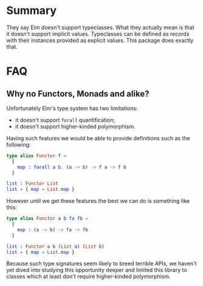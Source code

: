 # Summary

They say Elm doesn't support typeclasses.
What they actually mean is that it doesn't support implicit values.
Typeclasses can be defined as records with their instances provided as explicit values.
This package does exactly that.

# FAQ

## Why no Functors, Monads and alike?

Unfortunately Elm's type system has two limitations:

* it doesn't support `forall` quantification;
* it doesn't support higher-kinded polymorphism.

Having such features we would be able to provide definitions such as the following:

```elm
type alias Functor f =
  {
    map : forall a b. (a -> b) -> f a -> f b
  }

list : Functor List
list = { map = List.map }
```

However until we get these features the best we can do is something like this:

```elm
type alias Functor a b fa fb =
  {
    map : (a -> b) -> fa -> fb
  }

list : Functor a b (List a) (List b)
list = { map = List.map }
```

Because such type signatures seem likely to breed terrible APIs, we haven't yet dived into studying this opportunity deeper and limited this library to classes which at least don't require higher-kinded polymorphism.
